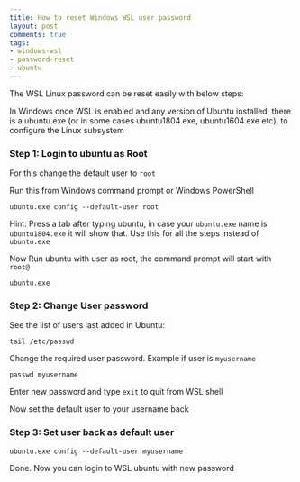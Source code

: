 ```yaml
---
title: How to reset Windows WSL user password 
layout: post
comments: true
tags:
- windows-wsl
- password-reset
- ubuntu
---
```


The WSL Linux password can be reset easily with below steps:

In Windows once WSL is enabled and any version of Ubuntu installed, there is a ubuntu.exe (or in some cases ubuntu1804.exe, ubuntu1604.exe etc), to configure the Linux subsystem

### Step 1: Login to ubuntu as Root

For this change the default user to `root`

Run this from Windows command prompt or Windows PowerShell

```
ubuntu.exe config --default-user root
```

Hint: Press a tab after typing ubuntu, in case your `ubuntu.exe` name is `ubuntu1804.exe` it will show that. Use this for all the steps instead of `ubuntu.exe`

Now Run ubuntu with user as root, the command prompt will start with `root@` 

```
ubuntu.exe
```

### Step 2: Change User password

See the list of users last added in Ubuntu:

```
tail /etc/passwd 
```

Change the required user password. Example if user is `myusername`

```
passwd myusername
```

Enter new password and type `exit` to quit from WSL shell

Now set the default user to your username back

### Step 3: Set user back as default user

```
ubuntu.exe config --default-user myusername
```

Done. Now you can login to WSL ubuntu with new password 
